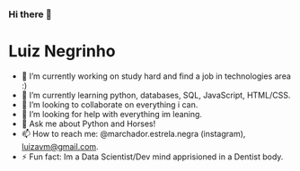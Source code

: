 ### Hi there 👋
# Luiz Negrinho

- 🔭 I’m currently working on study hard and find a job in technologies area :) 
- 🌱 I’m currently learning python, databases, SQL, JavaScript, HTML/CSS.
- 👯 I’m looking to collaborate on everything i can.
- 🤔 I’m looking for help with everything im leaning.
- 💬 Ask me about Python and Horses!
- 📫 How to reach me: @marchador.estrela.negra (instagram), luizavm@gmail.com.
- ⚡ Fun fact: Im a Data Scientist/Dev mind apprisioned in a Dentist body.

